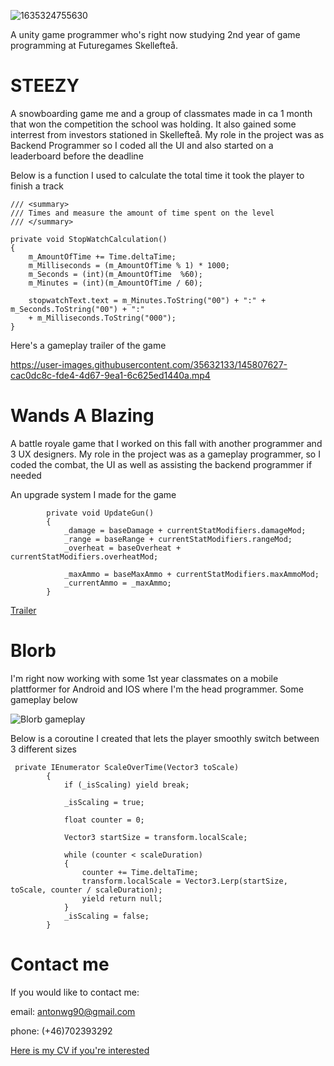 ![1635324755630](https://user-images.githubusercontent.com/35632133/145798951-a256ee3e-2122-421d-9d56-a917c120afc9.jpg)


A unity game programmer who's right now studying 2nd year of game programming at Futuregames Skellefteå.

<h1>STEEZY</h1>

A snowboarding game me and a group of classmates made in ca 1 month that won the competition the school was holding. It also gained some interrest from investors stationed in Skellefteå. My role in the project was as Backend Programmer so I coded all the UI and also started on a leaderboard before the deadline

Below is a function I used to calculate the total time it took the player to finish a track
```
/// <summary>
/// Times and measure the amount of time spent on the level
/// </summary>

private void StopWatchCalculation()
{
    m_AmountOfTime += Time.deltaTime;
    m_Milliseconds = (m_AmountOfTime % 1) * 1000;
    m_Seconds = (int)(m_AmountOfTime  %60);
    m_Minutes = (int)(m_AmountOfTime / 60);      
    
    stopwatchText.text = m_Minutes.ToString("00") + ":" + m_Seconds.ToString("00") + ":" 
    + m_Milliseconds.ToString("000");
}
```

Here's a gameplay trailer of the game

https://user-images.githubusercontent.com/35632133/145807627-cac0dc8c-fde4-4d67-9ea1-6c625ed1440a.mp4



<h1>Wands A Blazing</h1>

A battle royale game that I worked on this fall with another programmer and 3 UX designers.
My role in the project was as a gameplay programmer, so I coded the combat, the UI as well as assisting the backend programmer if needed

An upgrade system I made for the game

``` 
        private void UpdateGun()
        {
            _damage = baseDamage + currentStatModifiers.damageMod;
            _range = baseRange + currentStatModifiers.rangeMod;
            _overheat = baseOverheat + currentStatModifiers.overheatMod;

            _maxAmmo = baseMaxAmmo + currentStatModifiers.maxAmmoMod;
            _currentAmmo = _maxAmmo;
        }      
```

[Trailer](https://youtu.be/vSWZHTEP5Oc)

<h1>Blorb</h1>

I'm right now working with some 1st year classmates on a mobile plattformer for Android and IOS where I'm the head programmer.
Some gameplay below

![Blorb gameplay](https://user-images.githubusercontent.com/35632133/145793548-617f3b51-28aa-4dc0-a114-c5e690af0d6e.gif)

Below is a coroutine I created that lets the player smoothly switch between 3 different sizes 

```
 private IEnumerator ScaleOverTime(Vector3 toScale)
        {
            if (_isScaling) yield break;

            _isScaling = true;

            float counter = 0;

            Vector3 startSize = transform.localScale;

            while (counter < scaleDuration)
            {
                counter += Time.deltaTime;
                transform.localScale = Vector3.Lerp(startSize, toScale, counter / scaleDuration);
                yield return null;
            }
            _isScaling = false;
        }
```

<h1>Contact me</h1>

If you would like to contact me:

email: antonwg90@gmail.com


phone: (+46)702393292

[Here is my CV if you're interested](https://github.com/DaBeast873/Anton-Gr-nby/files/7703176/CV.English.pdf)
